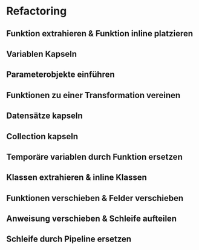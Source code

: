 # Refactoring

## Funktion extrahieren & Funktion inline platzieren

## Variablen Kapseln

## Parameterobjekte einführen

## Funktionen zu einer Transformation vereinen

## Datensätze kapseln

## Collection kapseln

## Temporäre variablen durch Funktion ersetzen

## Klassen extrahieren & inline Klassen

## Funktionen verschieben & Felder verschieben

## Anweisung verschieben & Schleife aufteilen

## Schleife durch Pipeline ersetzen
